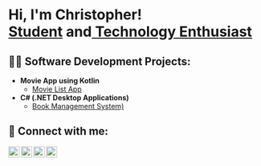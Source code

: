 <h1>Hi, I'm Christopher! <br/><a href="https://github.com/ChrisH914">Student</a> and<a href="https://www.linkedin.com/in/joshmadakor/"> Technology Enthusiast</a></h1>

<h2>👨‍💻 Software Development Projects:</h2>

- <b>Movie App using Kotlin</b>
  - [Movie List App](https://github.com/ChrisH914/MovieBuffsFinal)</b>
- <b>C# (.NET Desktop Applications)</b>
  - [Book Management System)](https://github.com/ChrisH914/BookSystemFinal)
<h2> 🤳 Connect with me:</h2>

[<img align="left" alt="ChristopherHerrera | YouTube" width="22px" src="https://cdn.jsdelivr.net/npm/simple-icons@v3/icons/youtube.svg" />][youtube]
[<img align="left" alt="ChristopherHerrera | Twitter" width="22px" src="https://cdn.jsdelivr.net/npm/simple-icons@v3/icons/twitter.svg" />][twitter]
[<img align="left" alt="ChristopherHerrera | LinkedIn" width="22px" src="https://cdn.jsdelivr.net/npm/simple-icons@v3/icons/linkedin.svg" />][linkedin]
[<img align="left" alt="ChristopherHerrera | Instagram" width="22px" src="https://cdn.jsdelivr.net/npm/simple-icons@v3/icons/instagram.svg" />][instagram]

[twitter]: https://twitter.com/joshmadakor
[youtube]: https://www.youtube.com/c/joshmadakor
[instagram]: https://www.instagram.com/joshmadakor/
[linkedin]: https://linkedin.com/in/joshmadakor

<!--
**joshmadakor1/joshmadakor1** is a ✨ _special_ ✨ repository because its `README.md` (this file) appears on your GitHub profile.

Here are some ideas to get you started:

- 🔭 I’m currently working on ...
- 🌱 I’m currently learning ...
- 👯 I’m looking to collaborate on ...
- 🤔 I’m looking for help with ...
- 💬 Ask me about ...
- 📫 How to reach me: ...
- 😄 Pronouns: ...
- ⚡ Fun fact: ...
-->
